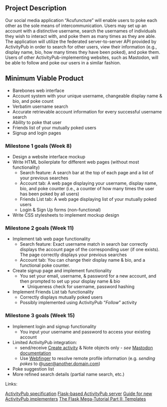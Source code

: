 ## Project Description
Our social media application “Acufuncture” will enable users to poke each other as the sole means of intercommunication. Users may set up an account with a distinctive username, search the usernames of individuals they wish to interact with, and poke them as many times as they are able.
The application will utilize the federated server-to-server API provided by ActivityPub in order to search for other users, view their information (e.g., display name, bio, how many times they have been poked), and poke them. Users of other ActivityPub-implementing websites, such as Mastodon, will be able to follow and poke our users in a similar fashion.

## Minimum Viable Product

* Barebones web interface
* Account system with your unique username, changeable display name & bio, and poke count
* Verbatim username search
* Accurate retrievable account information for every successful username search
* Ability to poke that user
* Friends list of your mutually poked users
* Signup and login pages

### Milestone 1 goals (Week 8)

* Design a website interface mockup
* Write HTML boilerplate for different web pages (without most functionality)
    * Search feature: A search bar at the top of each page and a list of your previous searches
    * Account tab: A web page displaying your username, display name, bio, and poke counter (i.e., a counter of how many times the user has been poked by all users)
    * Friends List tab: A web page displaying list of your mutually poked users
    * Login & Sign Up forms (non-functional)
* Write CSS stylesheets to implement mockup design

### Milestone 2 goals (Week 11)

* Implement tab web page functionality
    * Search feature: Exact username match in search bar correctly displays the account page of the corresponding user (if one exists). The page correctly displays your previous searches
    * Account tab: You can change their display name & bio, and a functional poke counter.
* Create signup page and implement functionality
    * You set your email, username, & password for a new account, and then prompted to set up your display name & bio
        * Uniqueness check for username, password hashing
* Implement Friends List tab functionality
    * Correctly displays mutually poked users
    * Possibly implemented using ActivityPub “*Follow*” activity

### Milestone 3 goals (Week 15)

* Implement login and signup functionality
    * You input your username and password to access your existing account
* Limited ActivityPub integration:
    * send/receive [Create activity](https://www.w3.org/TR/activitystreams-vocabulary/#activity-types) & Note objects only - *see* [Mastodon documentation](http://docs.joinmastodon.org/spec/activitypub/)
    * Use [Webfinger](https://tools.ietf.org/html/rfc7033) to resolve remote profile information (e.g. *sending pokes* to @user@another.domain.com)
* Poke suggestion list
* More refined search details (partial name search, etc.)

Links:

[ActivityPub specification](https://www.w3.org/TR/activitypub/)
[Flask-based ActivityPub server](https://github.com/rowanlupton/pylodon)
[Guide for new ActivityPub implementers](https://socialhub.activitypub.rocks/pub/guide-for-new-activitypub-implementers)
[The Flask Mega-Tutorial Part II: Templates](https://blog.miguelgrinberg.com/post/the-flask-mega-tutorial-part-ii-templates) 